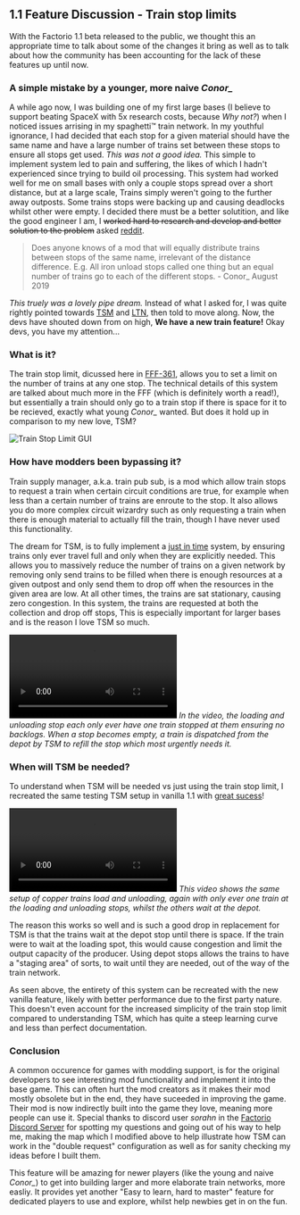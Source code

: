## 1.1 Feature Discussion - Train stop limits

With the Factorio 1.1 beta released to the public, we thought this an appropriate time to talk about some of the changes it bring as well as to talk about how the community has been accounting for the lack of these features up until now.

### A simple mistake by a younger, more naive *Conor_*

A while ago now, I was building one of my first large bases (I believe to support beating SpaceX with 5x research costs, because *Why not?*) when I noticed issues arrising in my spaghetti™ train network. In my youthful ignorance, I had decided that each stop for a given material should have the same name and have a large number of trains set between these stops to ensure all stops get used. *This was not a good idea.* This simple to implement system led to pain and suffering, the likes of which I hadn't experienced since trying to build oil processing. This system had worked well for me on small bases with only a couple stops spread over a short distance, but at a large scale, Trains simply weren't going to the further away outposts. Some trains stops were backing up and causing deadlocks whilst other were empty. I decided there must be a better solutition, and like the good engineer I am, I ~~worked hard to research and develop and better solution to the problem~~ asked [reddit](https://www.reddit.com/r/factorio/comments/creeix/train_distribution_mod/).

> Does anyone knows of a mod that will equally distribute trains between stops of the same name, irrelevant of the distance difference. E.g. All iron unload stops called one thing but an equal number of trains go to each of the different stops. - Conor_ August 2019

*This truely was a lovely pipe dream.* Instead of what I asked for, I was quite rightly pointed towards [TSM](https://mods.factorio.com/mod/train-pubsub) and [LTN](https://mods.factorio.com/mods/Optera/LogisticTrainNetwork), then told to move along. Now, the devs have shouted down from on high, **We have a new train feature!** Okay devs, you have my attention...

### What is it?

The train stop limit, dicussed here in [FFF-361](https://factorio.com/blog/post/fff-361), allows you to set a limit on the number of trains at any one stop. The technical details of this system are talked about much more in the FFF (which is definitely worth a read!), but essentially a train should only go to a train stop if there is space for it to be recieved, exactly what young *Conor_* wanted. But does it hold up in comparison to my new love, TSM? 

![Train Stop Limit GUI](https://cdn.factorio.com/assets/img/blog/fff-361-train-stop-limit.png)

### How have modders been bypassing it?

Train supply manager, a.k.a. train pub sub, is a mod which allow train stops to request a train when certain circuit conditions are true, for example when less than a certain number of trains are enroute to the stop. It also allows you do more complex circuit wizardry such as only requesting a train when there is enough material to actually fill the train, though I have never used this functionality.

The dream for TSM, is to fully implement a [just in time](https://en.wikipedia.org/wiki/Just-in-time_manufacturing) system, by ensuring trains only ever travel full and only when they are explicitly needed. This allows you to massively reduce the number of trains on a given network by removing only send trains to be filled when there is enough resources at a given outpost and only send them to drop off when the resources in the given area are low. At all other times, the trains are sat stationary, causing zero congestion. In this system, the trains are requested at both the collection and drop off stops, This is especially important for larger bases and is the reason I love TSM so much.

![Video of TSM in action](https://media.alt-f4.blog/ALTF4/15/TSL-Video-1.mp4)
*In the video, the loading and unloading stop each only ever have one train stopped at them ensuring no backlogs. When a stop becomes empty, a train is dispatched from the depot by TSM to refill the stop which most urgently needs it.*

### When will TSM be needed?

To understand when TSM will be needed vs just using the train stop limit, I recreated the same testing TSM setup in vanilla 1.1 with [great sucess](https://www.youtube.com/watch?v=J88-RdWnNT0)! 

![Video of same setup using train stop limits](https://media.alt-f4.blog/ALTF4/15/TSL-Video-2.mp4)
*This video shows the same setup of copper trains load and unloading, again with only ever one train at the loading and unloading stops, whilst the others wait at the depot.*

The reason this works so well and is such a good drop in replacement for TSM is that the trains wait at the depot stop until there is space. If the train were to wait at the loading spot, this would cause congestion and limit the output capacity of the producer. Using depot stops allows the trains to have a "staging area" of sorts, to wait until they are needed, out of the way of the train network.

As seen above, the entirety of this system can be recreated with the new vanilla feature, likely with better performance due to the first party nature. This doesn't even account for the increased simplicity of the train stop limit compared to understanding TSM, which has quite a steep learning curve and less than perfect documentation. 

### Conclusion

A common occurence for games with modding support, is for the original developers to see interesting mod functionality and implement it into the base game. This can often hurt the mod creators as it makes their mod mostly obsolete but in the end, they have suceeded in improving the game. Their mod is now indirectly built into the game they love, meaning more people can use it. Special thanks to discord user *sorahn* in the [Factorio Discord Server](https://discord.com/invite/factorio) for spotting my questions and going out of his way to help me, making the map which I modified above to help illustrate how TSM can work in the "double request" configuration as well as for sanity checking my ideas before I built them.

This feature will be amazing for newer players (like the young and naive *Conor_*) to get into building larger and more elaborate train networks, more easliy. It provides yet another "Easy to learn, hard to master" feature for dedicated players to use and explore, whilst help newbies get in on the fun.
